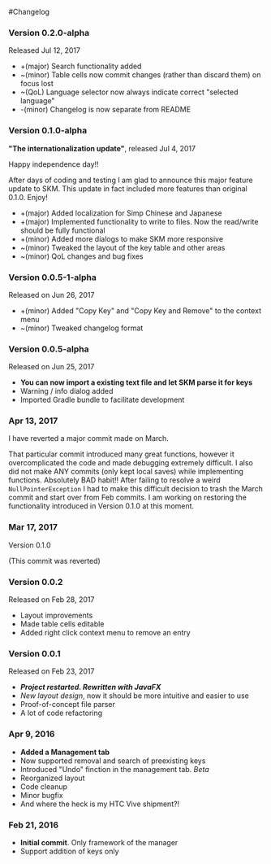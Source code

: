 #Changelog

### Version 0.2.0-alpha
Released Jul 12, 2017
- +(major) Search functionality added
- ~(minor) Table cells now commit changes (rather than discard them) on focus lost
- ~(QoL) Language selector now always indicate correct "selected language"
- -(minor) Changelog is now separate from README

### Version 0.1.0-alpha
**"The internationalization update"**, released Jul 4, 2017

Happy independence day!!

After days of coding and testing I am glad to announce this major feature update to SKM. 
This update in fact included more features than original 0.1.0. Enjoy!

- +(major) Added localization for Simp Chinese and Japanese
- +(major) Implemented functionality to write to files. Now the read/write should be fully functional
- +(minor) Added more dialogs to make SKM more responsive
- ~(minor) Tweaked the layout of the key table and other areas
- ~(minor) QoL changes and bug fixes


### Version 0.0.5-1-alpha
Released on Jun 26, 2017
- +(minor) Added "Copy Key" and "Copy Key and Remove" to the context menu
- ~(minor) Tweaked changelog format

### Version 0.0.5-alpha
Released on Jun 25, 2017

- **You can now import a existing text file and let SKM parse it for keys**
- Warning / info dialog added
- Imported Gradle bundle to facilitate development

### Apr 13, 2017
I have reverted a major commit made on March. 

That particular commit introduced many great functions, however it overcomplicated the code and made debugging
extremely difficult. I also did not make ANY commits (only kept local saves) while implementing functions.
Absolutely BAD habit!! After failing to resolve a weird `NullPointerException` I had to make
 this difficult decision to trash the March commit and start over from Feb commits.
 I am working on restoring the functionality introduced in Version 0.1.0 at this moment.

### Mar 17, 2017
Version 0.1.0

(This commit was reverted)

### Version 0.0.2
Released on Feb 28, 2017
- Layout improvements
- Made table cells editable
- Added right click context menu to remove an entry
### Version 0.0.1
Released on Feb 23, 2017
- ***Project restarted. Rewritten with JavaFX***
- *New layout design*, now it should be more intuitive and easier to use
- Proof-of-concept file parser
- A lot of code refactoring
### Apr 9, 2016
- **Added a Management tab**
- Now supported removal and search of preexisting keys
- Introduced "Undo" finction in the management tab. *Beta*
- Reorganized layout
- Code cleanup
- Minor bugfix
- And where the heck is my HTC Vive shipment?!
### Feb 21, 2016
- **Initial commit**. Only framework of the manager
- Support addition of keys only